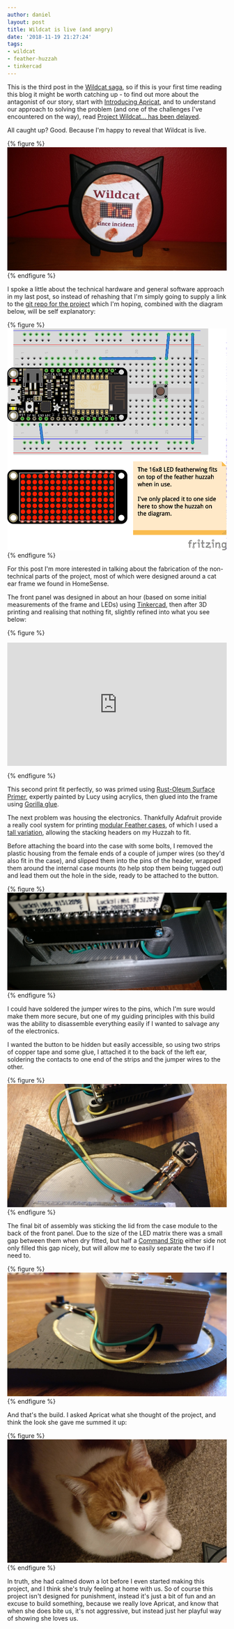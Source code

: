 ```yaml
---
author: daniel
layout: post
title: Wildcat is live (and angry)
date: '2018-11-19 21:27:24'
tags:
- wildcat
- feather-huzzah
- tinkercad
---
```


This is the third post in the [Wildcat saga](/tag/wildcat/), so if this is your first time reading this blog it might be worth catching up - to find out more about the antagonist of our story, start with [Introducing Apricat](/2018/11/09/introducing-apricat/), and to understand our approach to solving the problem (and one of the challenges I've encountered on the way), read [Project Wildcat... has been delayed](/2018/11/10/project-wildcat-has-been-delayed/).

All caught up? Good. Because I'm happy to reveal that Wildcat is live.

{% figure %}
  ![IMG_20181119_153753--1-](/assets/img/2018/11/IMG_20181119_153753--1-.jpg)
{% endfigure %}

I spoke a little about the technical hardware and general software approach in my last post, so instead of rehashing that I'm simply going to supply a link to the [git repo for the project](https://github.com/LimeBlast/wildcat) which I'm hoping, combined with the diagram below, will be self explanatory:

{% figure %}
  ![wildcat_bb](/assets/img/2018/11/wildcat_bb.png)
{% endfigure %}

For this post I'm more interested in talking about the fabrication of the non-technical parts of the project, most of which were designed around a cat ear frame we found in HomeSense.

The front panel was designed in about an hour (based on some initial measurements of the frame and LEDs) using [Tinkercad](https://www.tinkercad.com/#/dashboard), then after 3D printing and realising that nothing fit, slightly refined into what you see below:

{% figure %}
  <style>.embed-container { position: relative; padding-bottom: 56.25%; height: 0; overflow: hidden; max-width: 100%; } .embed-container iframe, .embed-container object, .embed-container embed { position: absolute; top: 0; left: 0; width: 100%; height: 100%; }</style><div class='embed-container'><iframe width='725' height='453' src='https://www.tinkercad.com/embed/2Vc65P0oUIG' frameborder='0' marginwidth='0' marginheight='0' scrolling='no' style='margin-bottom: 1.5em'></iframe></div>
{% endfigure %}

This second print fit perfectly, so was primed using [Rust-Oleum Surface Primer](https://amzn.to/2QUVWAt), expertly painted by Lucy using acrylics, then glued into the frame using [Gorilla glue](https://amzn.to/2BhsWO3).

The next problem was housing the electronics. Thankfully Adafruit provide a really cool system for printing [modular Feather cases](https://learn.adafruit.com/3d-printed-case-for-adafruit-feather/overview), of which I used a [tall variation](https://www.thingiverse.com/thing:2438577), allowing the stacking headers on my Huzzah to fit.

Before attaching the board into the case with some bolts, I removed the plastic housing from the female ends of a couple of jumper wires (so they'd also fit in the case), and slipped them into the pins of the header, wrapped them around the internal case mounts (to help stop them being tugged out) and lead them out the hole in the side, ready to be attached to the button.

{% figure %}
  ![IMG_20181119_154303-cropped--1-](/assets/img/2018/11/IMG_20181119_154303-cropped--1-.jpg)
{% endfigure %}

I could have soldered the jumper wires to the pins, which I'm sure would make them more secure, but one of my guiding principles with this build was the ability to disassemble everything easily if I wanted to salvage any of the electronics.

I wanted the button to be hidden but easily accessible, so using two strips of copper tape and some glue, I attached it to the back of the left ear, soldering the contacts to one end of the strips and the jumper wires to the other.

{% figure %}
  ![IMG_20181119_154141--1-](/assets/img/2018/11/IMG_20181119_154141--1-.jpg)
{% endfigure %}

The final bit of assembly was sticking the lid from the case module to the back of the front panel. Due to the size of the LED matrix there was a small gap between them when dry fitted, but half a [Command Strip](https://amzn.to/2A4xfKB) either side not only filled this gap nicely, but will allow me to easily separate the two if I need to.

{% figure %}
  ![IMG_20181119_154020--1-](/assets/img/2018/11/IMG_20181119_154020--1-.jpg)
{% endfigure %}

And that's the build. I asked Apricat what she thought of the project, and think the look she gave me summed it up:

{% figure %}
  ![IMG_20181119_202416--2-](/assets/img/2018/11/IMG_20181119_202416--2-.jpg)
{% endfigure %}

In truth, she had calmed down a lot before I even started making this project, and I think she's truly feeling at home with us. So of course this project isn't designed for punishment, instead it's just a bit of fun and an excuse to build something, because we really love Apricat, and know that when she does bite us, it's not aggressive, but instead just her playful way of showing she loves us.
